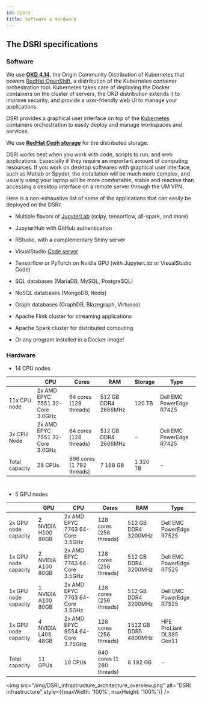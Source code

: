 ```yaml
---
id: specs
title: Software & Hardware
---
```


## The DSRI specifications

### Software

We use [**OKD 4.14**](https://www.okd.io/), the Origin Community Distribution of Kubernetes that powers [RedHat OpenShift](https://www.openshift.com/), a distribution of the Kubernetes container orchestration tool. Kubernetes takes care of deploying the Docker containers on the cluster of servers, the OKD distribution extends it to improve security, and provide a user-friendly web UI to manage your applications.

DSRI provides a graphical user interface on top of the [Kubernetes](https://kubernetes.io/) containers orchestration to easily deploy and manage workspaces and services. 

We use [**RedHat Ceph storage**](https://www.redhat.com/fr/technologies/storage/ceph) for the distributed storage.

DSRI works best when you work with code, scripts to run, and web applications. Especially if they require an important amount of computing resources. If you work on desktop softwares with graphical user interface, such as Matlab or Spyder, the installation will be much more complex, and usually using your laptop will be more comfortable, stable and reactive than accessing a desktop interface on a remote server through the UM VPN.

Here is a non-exhaustive list of some of the applications that can easily be deployed on the DSRI:

* Multiple flavors of [JupyterLab](https://github.com/jupyter/docker-stacks) (scipy, tensorflow, all-spark, and more)
* JupyterHub with GitHub authentication
* RStudio, with a complementary Shiny server
* VisualStudio [Code server](https://github.com/cdr/code-server)
* Tensorflow or PyTorch on Nvidia GPU (with JupyterLab or VisualStudio Code)

* SQL databases (MariaDB, MySQL, PostgreSQL)
* NoSQL databases (MongoDB, Redis)
* Graph databases (GraphDB, Blazegraph, Virtuoso)
* Apache Flink cluster for streaming applications
* Apache Spark cluster for distributed computing
* Or any program installed in a Docker image!

### Hardware

* 14 CPU nodes

|                | CPU                             | Cores                     | RAM                 | Storage      | Type                     |
| -------------- | ------------------------------- | ------------------------- | ------------------- | ------------ | ------------------------ |    
| 11x CPU node   | 2x AMD EPYC 7551 32-Core 3.0GHz | 64 cores (128 threads)    | 512 GB DDR4 2666MHz | 120 TB       | Dell EMC PowerEdge R7425 |
| 3x CPU Node    | 2x AMD EPYC 7551 32-Core 3.0GHz | 64 cores (128 threads)    | 512 GB DDR4 2666MHz | -            | Dell EMC PowerEdge R7425 |      
| Total capacity | 28 CPUs                         | 896 cores (1 792 threads) | 7 168 GB            | 1 320 TB     | -                        |

#

* 5 GPU nodes

|                      | GPU                | CPU                              | Cores                     | RAM                  | Type                     |
| -------------------- | ------------------ | -------------------------------- | ------------------------- | -------------------- | ------------------------ |
| 2x GPU node capacity | 2 NVIDIA H100 80GB | 2x AMD EPYC 7763 64-Core 3.5GHz  | 128 cores (256 threads)   | 512 GB DDR4 3200MHz  | Dell EMC PowerEdge R7525 |
| 1x GPU node capacity | 2 NVIDIA A100 80GB | 2x AMD EPYC 7763 64-Core 3.5GHz  | 128 cores (256 threads)   | 512 GB DDR4 3200MHz  | Dell EMC PowerEdge R7525 |
| 1x GPU node capacity | 1 NVIDIA A100 80GB | 2x AMD EPYC 7763 64-Core 3.5GHz  | 128 cores (256 threads)   | 512 GB DDR4 3200MHz  | Dell EMC PowerEdge R7525 |
| 1x GPU node capacity | 4 NVIDIA L40S 48GB | 2x AMD EPYC 9554 64-Core 3.75GHz | 128 cores (256 threads)   | 1512 GB DDR5 4800MHz | HPE ProLiant DL385 Gen11 |
| Total capacity       | 11 GPUs            | 10 CPUs                          | 640 cores (1 280 threads) | 8 192 GB             | -                        |


<img src="/img/DSRI_infrastructure_architecture_overview.png" alt="DSRI infrastructure" style={{maxWidth: '100%', maxHeight: '100%'}} />

<!-- Old presentation, commented out until we have a new presentation 2025-05-23
## Learn more about DSRI

See the following presentation about the Data Science Research Infrastructure 

<a href="/resource/2021-04-DSRI-Community-Event.pdf" target="_blank" rel="noopener noreferrer">
 <img src="/resource/DSRI-community-event.png" style={{maxWidth: '100%', maxHeight: '100%'}} alt="DSRI April 2021 Community Event Presentation" />
</a>
-->